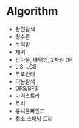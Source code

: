 # Algorithm
- 완전탐색
- 정수론
- 누적합
- 재귀
- 탑다운, 바텀업, 2차원 DP
- LIS, LCS
- 투포인터
- 이분탐색
- DFS/BFS
- 다익스트라
- 트리
- 유니온파인드
- 최소 스패닝 트리
